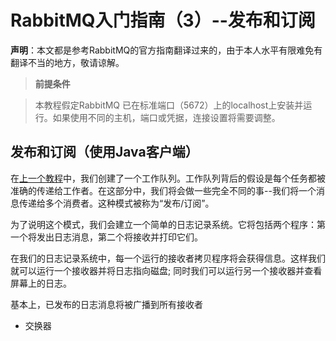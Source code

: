 # RabbitMQ入门指南（3）--发布和订阅

**声明**：本文都是参考RabbitMQ的官方指南翻译过来的，由于本人水平有限难免有翻译不当的地方，敬请谅解。

> **前提条件**

> 本教程假定RabbitMQ 已在标准端口（5672）上的localhost上安装并运行。如果使用不同的主机，端口或凭据，连接设置将需要调整。 

## 发布和订阅（使用Java客户端）

在[上一个教程](http://www.rabbitmq.com/tutorials/tutorial-two-java.html)中，我们创建了一个工作队列。工作队列背后的假设是每个任务都被准确的传递给工作者。在这部分中，我们将会做一些完全不同的事--我们将一个消息传递给多个消费者。这种模式被称为“发布/订阅”。

为了说明这个模式，我们会建立一个简单的日志记录系统。它将包括两个程序：第一个将发出日志消息，第二个将接收并打印它们。

在我们的日志记录系统中，每一个运行的接收者拷贝程序将会获得信息。这样我们就可以运行一个接收器并将日志指向磁盘; 同时我们可以运行另一个接收器并查看屏幕上的日志。

基本上，已发布的日志消息将被广播到所有接收者







- 交换器















